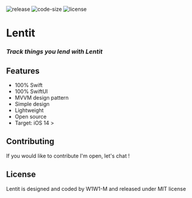 ![release](https://img.shields.io/github/v/release/W1W1-M/PackAPrefPane?display_name=tag)
![code-size](https://img.shields.io/github/languages/code-size/W1W1-M/PackAPrefPane)
![license](https://img.shields.io/github/license/W1W1-M/PackAPrefPane)

# **Lentit**

### *Track things you lend with Lentit*

## Features
* 100% Swift
* 100% SwiftUI
* MVVM design pattern
* Simple design
* Lightweight
* Open source
* Target: iOS 14 >

## Contributing
If you would like to contribute I'm open, let's chat !

## License
Lentit is designed and coded by W1W1-M and released under MIT license
